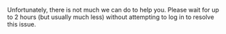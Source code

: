 Unfortunately, there is not much we can do to help you.
Please wait for up to 2 hours (but usually much less) without attempting to log in to resolve this issue.